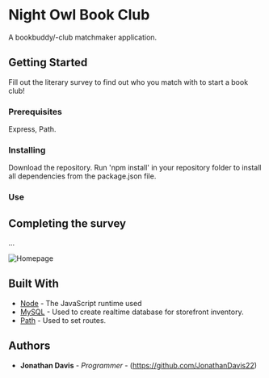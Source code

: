 # Night Owl Book Club

A bookbuddy/-club matchmaker application.

## Getting Started

Fill out the literary survey to find out who you match with to start a book club!

### Prerequisites

Express, Path.

### Installing

Download the repository. Run 'npm install' in your repository folder to install all dependencies from the package.json file.

### Use

## Completing the survey

...

![Homepage](LINK "Homepage")

## Built With

* [Node](https://nodejs.org/api/http.html) - The JavaScript runtime used
* [MySQL](https://www.mysql.com/) - Used to create realtime database for storefront inventory.
* [Path](https://www.npmjs.com/package/path) - Used to set routes.

## Authors

* **Jonathan Davis** - *Programmer* - (https://github.com/JonathanDavis22)

